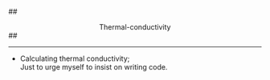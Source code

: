 ##<center>Thermal-conductivity</center>##  

---
* Calculating thermal conductivity;                                                                                           
Just to urge myself to insist on writing code.                                                                                            
